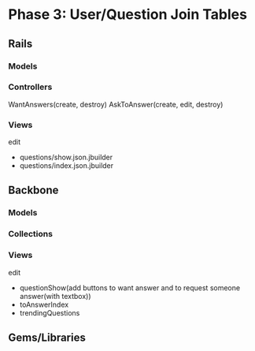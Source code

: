 # Phase 3: User/Question Join Tables

## Rails
### Models

### Controllers
WantAnswers(create, destroy)
AskToAnswer(create, edit, destroy)

### Views
edit
* questions/show.json.jbuilder
* questions/index.json.jbuilder

## Backbone
### Models

### Collections

### Views
edit
* questionShow(add buttons to want answer and to request someone answer(with textbox))
* toAnswerIndex
* trendingQuestions

## Gems/Libraries
